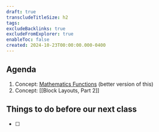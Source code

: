 ```yaml
---
draft: true
transcludeTitleSize: h2
tags:
excludeBacklinks: true
excludeFromExplorer: true
enableToc: false
created: 2024-10-23T00:00:00.000-0400
---
```

## Agenda
1. Concept: [Mathematics Functions](https://www.ictdemy.com/swift/basics/mathematical-functions-in-swift) (better version of this)
2. Concept: [[Block Layouts, Part 2]]

## Things to do before our next class
- [ ] 